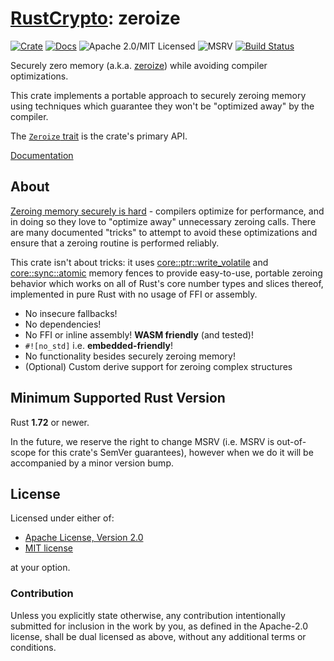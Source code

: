 # [RustCrypto]: zeroize

[![Crate][crate-image]][crate-link]
[![Docs][docs-image]][docs-link]
![Apache 2.0/MIT Licensed][license-image]
![MSRV][rustc-image]
[![Build Status][build-image]][build-link]

Securely zero memory (a.k.a. [zeroize]) while avoiding compiler optimizations.

This crate implements a portable approach to securely zeroing memory using
techniques which guarantee they won't be "optimized away" by the compiler.

The [`Zeroize` trait] is the crate's primary API.

[Documentation]

## About

[Zeroing memory securely is hard] - compilers optimize for performance, and
in doing so they love to "optimize away" unnecessary zeroing calls. There are
many documented "tricks" to attempt to avoid these optimizations and ensure
that a zeroing routine is performed reliably.

This crate isn't about tricks: it uses [core::ptr::write_volatile]
and [core::sync::atomic] memory fences to provide easy-to-use, portable
zeroing behavior which works on all of Rust's core number types and slices
thereof, implemented in pure Rust with no usage of FFI or assembly.

- No insecure fallbacks!
- No dependencies!
- No FFI or inline assembly! **WASM friendly** (and tested)!
- `#![no_std]` i.e. **embedded-friendly**!
- No functionality besides securely zeroing memory!
- (Optional) Custom derive support for zeroing complex structures

## Minimum Supported Rust Version

Rust **1.72** or newer.

In the future, we reserve the right to change MSRV (i.e. MSRV is out-of-scope
for this crate's SemVer guarantees), however when we do it will be accompanied by
a minor version bump.

## License

Licensed under either of:

* [Apache License, Version 2.0](http://www.apache.org/licenses/LICENSE-2.0)
* [MIT license](http://opensource.org/licenses/MIT)

at your option.

### Contribution

Unless you explicitly state otherwise, any contribution intentionally submitted
for inclusion in the work by you, as defined in the Apache-2.0 license, shall be
dual licensed as above, without any additional terms or conditions.

[//]: # (badges)

[crate-image]: https://img.shields.io/crates/v/zeroize.svg

[crate-link]: https://crates.io/crates/zeroize

[docs-image]: https://docs.rs/zeroize/badge.svg

[docs-link]: https://docs.rs/zeroize/

[license-image]: https://img.shields.io/badge/license-Apache2.0/MIT-blue.svg

[rustc-image]: https://img.shields.io/badge/rustc-1.72+-blue.svg

[build-image]: https://github.com/RustCrypto/utils/actions/workflows/zeroize.yml/badge.svg

[build-link]: https://github.com/RustCrypto/utils/actions/workflows/zeroize.yml

[//]: # (general links)

[RustCrypto]: https://github.com/RustCrypto

[zeroize]: https://en.wikipedia.org/wiki/Zeroisation

[`Zeroize` trait]: https://docs.rs/zeroize/latest/zeroize/trait.Zeroize.html

[Documentation]: https://docs.rs/zeroize/

[Zeroing memory securely is hard]: http://www.daemonology.net/blog/2014-09-04-how-to-zero-a-buffer.html

[core::ptr::write_volatile]: https://doc.rust-lang.org/core/ptr/fn.write_volatile.html

[core::sync::atomic]: https://doc.rust-lang.org/stable/core/sync/atomic/index.html

[good cryptographic hygiene]: https://github.com/veorq/cryptocoding#clean-memory-of-secret-data

